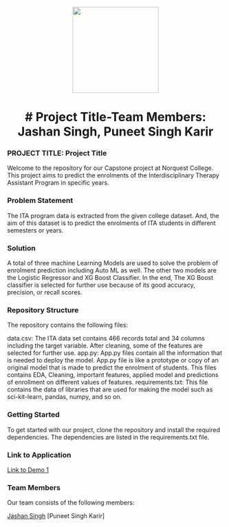 
<p align = "center" draggable=”false” ><img src="https://encrypted-tbn0.gstatic.com/images?q=tbn:ANd9GcR8HNB-ex4xb4H3-PXRcywP5zKC_3U8VzQTPA&usqp=CAU" 
     width="200px"
     height="auto"/>
</p>



# <h1 align="center" id="heading"># Project Title-Team Members: Jashan Singh, Puneet Singh Karir
</h1>


 

### PROJECT TITLE: Project Title

Welcome to the repository for our Capstone project at Norquest College. This project aims to predict the enrolments of the Interdisciplinary Therapy Assistant Program in specific years. 

### Problem Statement

The ITA program data is extracted from the given college dataset. And, the aim of this dataset is to predict the enrolments of ITA students in different semesters or years.

### Solution

A total of three machine Learning Models are used to solve the problem of enrolment prediction including Auto ML as well. The other two models are the Logistic Regressor and XG Boost Classifier. In the end, The XG Boost classifier is selected for further use because of its good accuracy, precision, or recall scores.

### Repository Structure

The repository contains the following files:

data.csv: The ITA data set contains 466 records total and 34 columns including the target variable. After cleaning, some of the features are selected for further use. 
app.py: App.py files contain all the information that is needed to deploy the model. App.py file is like a prototype or copy of an original model that is made to predict the enrolment of students. This files contains EDA, Cleaning, important features, applied model and predictions of enrollment on different values of features.
requirements.txt: This file contains the data of libraries that are used for making the model such as sci-kit-learn, pandas, numpy, and so on.

### Getting Started

To get started with our project, clone the repository and install the required dependencies. The dependencies are listed in the requirements.txt file.


### Link to Application

[Link to Demo 1](https://mazon1-apps-appapp-8sfsyx.streamlit.app/)

### Team Members

Our team consists of the following members:

[Jashan Singh](https://www.linkedin.com/in/jashansingh2907/)
[Puneet Singh Karir]



